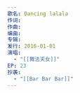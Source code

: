 ```yaml
---
歌名: Dancing lalala
作词: 
作曲: 
编曲: 
专辑: 
发行: 2016-01-01
演唱:
  - "[[舞法天女]]"
EP: 23
抄袭:
  - "[[Bar Bar Bar]]"
---
```

